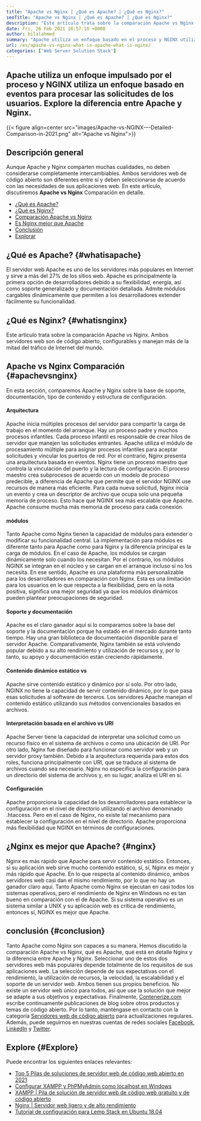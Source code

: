```yaml
---
title: "Apache vs Nginx | ¿Qué es Apache? | ¿Qué es Nginx?" 
seoTitle: "Apache vs Nginx | ¿Qué es Apache? | ¿Qué es Nginx?" 
description: "Este artículo trata sobre la comparación Apache vs Nginx. Ambos servidores web son de código abierto, configurables y manejan más de la mitad del tráfico de Internet del mundo." 
date: Fri, 26 Feb 2021 10:57:10 +0000
author: bilalahmed
summary: "Apache utiliza un enfoque basado en el proceso y NGINX utiliza un enfoque basado en eventos para procesar las solicitudes de los usuarios. Explore la diferencia entre Apache y Nginx." 
url: /es/apache-vs-nginx-what-is-apache-what-is-nginx/
categories: ['Web Server Solution Stack']
---
```


## Apache utiliza un enfoque impulsado por el proceso y NGINX utiliza un enfoque basado en eventos para procesar las solicitudes de los usuarios. Explore la diferencia entre Apache y Nginx.

{{< figure align=center src="images/Apache-vs-NGINX-–-Detailed-Comparison-in-2021.png" alt="Apache vs Nginx">}}


## Descripción general
Aunque Apache y Nginx comparten muchas cualidades, no deben considerarse completamente intercambiables. Ambos servidores web de código abierto son diferentes entre sí y deben seleccionarse de acuerdo con las necesidades de sus aplicaciones web. En este artículo, discutiremos **Apache vs Nginx**  Comparación en detalle.
  * [¿Qué es Apache?][1]
  * [¿Qué es Nginx?][2]
  * [Comparación Apache vs Nginx][3]
  * [Es Nginx mejor que Apache][4]
  * [Conclusión][5]
  * [Explorar][6]

## ¿Qué es Apache?   {#whatisapache}
El servidor web Apache es uno de los servidores más populares en Internet y sirve a más del 27% de los sitios web. Apache es principalmente la primera opción de desarrolladores debido a su flexibilidad, energía, así como soporte generalizado y documentación detallada. Admite módulos cargables dinámicamente que permiten a los desarrolladores extender fácilmente su funcionalidad.

## ¿Qué es Nginx?   {#whatisnginx}
Este artículo trata sobre la comparación Apache vs Nginx. Ambos servidores web son de código abierto, configurables y manejan más de la mitad del tráfico de Internet del mundo.

## Apache vs Nginx Comparación   {#apachevsnginx}
En esta sección, comparemos Apache y Nginx sobre la base de soporte, documentación, tipo de contenido y estructura de configuración.

#### Arquitectura
Apache inicia múltiples procesos del servidor para compartir la carga de trabajo en el momento del arranque. Hay un proceso padre y muchos procesos infantiles. Cada proceso infantil es responsable de crear hilos de servidor que manejen las solicitudes entrantes. Apache utiliza el módulo de procesamiento múltiple para asignar procesos infantiles para aceptar solicitudes y vincular los puertos de red. Por el contrario, Nginx presenta una arquitectura basada en eventos. Nginx tiene un proceso maestro que controla la vinculación del puerto y la lectura de configuración. El proceso maestro crea subprocesos de acuerdo con un modelo de proceso predecible, a diferencia de Apache que permite que el servidor NGINX use recursos de manera más eficiente. Para cada nueva solicitud, Nginx inicia un evento y crea un descriptor de archivo que ocupa solo una pequeña memoria de proceso. Esto hace que NGINX sea más escalable que Apache. Apache consume mucha más memoria de proceso para cada conexión.

#### módulos
Tanto Apache como Nginx tienen la capacidad de módulos para extender o modificar su funcionalidad central. La implementación para módulos es diferente tanto para Apache como para Nginx y la diferencia principal es la carga de módulos. En el caso de Apache, los módulos se cargan dinámicamente solo cuando los necesitan. Por el contrario, los módulos NGINX se integran en el núcleo y se cargan en el arranque incluso si no los necesita. En ese sentido, Apache es una plataforma más personalizable para los desarrolladores en comparación con Nginx. Esta es una limitación para los usuarios en lo que respecta a la flexibilidad, pero en la nota positiva, significa una mejor seguridad ya que los módulos dinámicos pueden plantear preocupaciones de seguridad.

#### Soporte y documentación
Apache es el claro ganador aquí si lo comparamos sobre la base del soporte y la documentación porque ha estado en el mercado durante tanto tiempo. Hay una gran biblioteca de documentación disponible para el servidor Apache. Comparativamente, Nginx también se está volviendo popular debido a su alto rendimiento y utilización de recursos y, por lo tanto, su apoyo y documentación están creciendo rápidamente.

#### Contenido dinámico estático vs
Apache sirve contenido estático y dinámico por sí solo. Por otro lado, NGINX no tiene la capacidad de servir contenido dinámico, por lo que pasa esas solicitudes al software de terceros. Los servidores Apache manejan el contenido estático utilizando sus métodos convencionales basados ​​en archivos.

#### Interpretación basada en el archivo vs URI
Apache Server tiene la capacidad de interpretar una solicitud como un recurso físico en el sistema de archivos o como una ubicación de URI. Por otro lado, Nginx fue diseñado para funcionar como servidor web y un servidor proxy también. Debido a la arquitectura requerida para estos dos roles, funciona principalmente con URI, que se traduce al sistema de archivos cuando sea necesario. Nginx no especifica la configuración para un directorio del sistema de archivos y, en su lugar, analiza el URI en sí.

#### Configuración
Apache proporciona la capacidad de los desarrolladores para establecer la configuración en el nivel de directorio utilizando el archivo denominado .htaccess. Pero en el caso de Nginx, no existe tal mecanismo para establecer la configuración en el nivel de directorio. Apache proporciona más flexibilidad que NGINX en términos de configuraciones.

## ¿Nginx es mejor que Apache?   {#nginx}
Nginx es más rápido que Apache para servir contenido estático. Entonces, si su aplicación web sirve mucho contenido estático, sí, sí, Nginx es mejor y más rápido que Apache. En lo que respecta al contenido dinámico, ambos servidores web casi dan el mismo rendimiento, por lo que no hay un ganador claro aquí. Tanto Apache como Nginx se ejecutan en casi todos los sistemas operativos, pero el rendimiento de Nginx en Windows no es tan bueno en comparación con el de Apache. Si su sistema operativo es un sistema similar a UNIX y su aplicación web es crítica de rendimiento, entonces sí, NGINX es mejor que Apache.

## conclusión   {#conclusion}
Tanto Apache como Nginx son capaces a su manera. Hemos discutido la comparación Apache vs Nginx, qué es Apache, qué está en detalle Nginx y la diferencia entre Apache y Nginx. Seleccionar uno de estos dos servidores web más populares depende totalmente de los requisitos de sus aplicaciones web. La selección depende de sus expectativas con el rendimiento, la utilización de recursos, la velocidad, la escalabilidad y el soporte de un servidor web. Ambos tienen sus propios beneficios. No existe un servidor web único para todos, así que use la solución que mejor se adapte a sus objetivos y expectativas.
Finalmente, [Contenerize.com][7] escribe continuamente publicaciones de blog sobre otros productos y temas de código abierto. Por lo tanto, manténgase en contacto con la categoría [Servidores web de código abierto][8] para actualizaciones regulares. Además, puede seguirnos en nuestras cuentas de redes sociales [Facebook][9], [LinkedIn][10] y [Twitter][11].

## Explore   {#Explore}
Puede encontrar los siguientes enlaces relevantes:
  * [Top 5 Pilas de soluciones de servidor web de código web abierto en 2021][12]
  * [Configurar XAMPP y PhPMyAdmin como localhost en Windows][13]
  * [XAMPP | Pila de solución de servidor web de código web gratuito y de código abierto][14]
  * [Nginx | Servidor web ligero y de alto rendimiento][15]
  * [Tutorial de configuración para Lemp Stack en Ubuntu 18.04][16]

  
[1]: #whatisapache
[2]: #whatisnginx
[3]: #apachevsnginx
[4]: #nginx
[5]: #conclusion
[6]: #explore
[7]: https://www.containerize.com/
[8]: https://blog.containerize.com/category/web-server-solution-stack/
[9]: https://web.facebook.com/containerize
[10]: https://www.linkedin.com/company/containerize/
[11]: https://twitter.com/containerize_co
[12]: https://blog.containerize.com/2021/01/08/top-5-open-source-web-server-solution-stacks-in-2021/
[13]: https://blog.containerize.com/database-management-software/how-to-setup-xampp-and-phpmyadmin-as-localhost-on-windows/
[14]: https://products.containerize.com/solution-stack/xampp
[15]: https://products.containerize.com/solution-stack/nginx
[16]: https://blog.containerize.com/web-server-solution-stack/setup-tutorial-for-lemp-stack-on-ubuntu-18-04/
